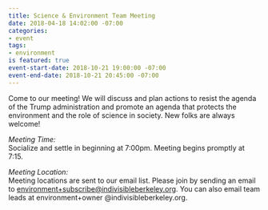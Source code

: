 ```yaml
---
title: Science & Environment Team Meeting
date: 2018-04-18 14:02:00 -07:00
categories:
- event
tags:
- environment
is featured: true
event-start-date: 2018-10-21 19:00:00 -07:00
event-end-date: 2018-10-21 20:45:00 -07:00
---
```


Come to our meeting! We will discuss and plan actions to resist the agenda of the Trump administration and promote an agenda that protects the environment and the role of science in society. New folks are always welcome!

*Meeting Time:*  
Socialize and settle in beginning at 7:00pm.  Meeting begins promptly at 7:15.

*Meeting Location:*  
Meeting locations are sent to our email list. Please join by sending an email to environment+subscribe@indivisibleberkeley.org. You can also email team leads at environment+owner 
@indivisibleberkeley.org.